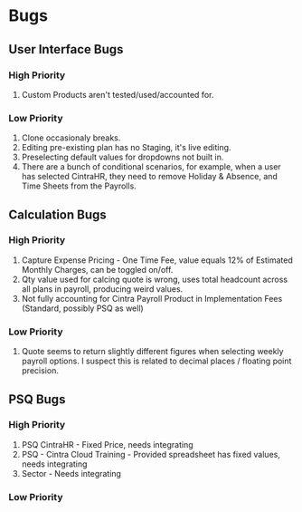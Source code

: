 # Bugs

## User Interface Bugs
### High Priority
1. Custom Products aren't tested/used/accounted for. 
### Low Priority
1. Clone occasionaly breaks.
2. Editing pre-existing plan has no Staging, it's live editing.
3. Preselecting default values for dropdowns not built in.
4. There are a bunch of conditional scenarios, for example, when a user has selected CintraHR, they need to remove Holiday & Absence, and Time Sheets from the Payrolls.

## Calculation Bugs
### High Priority
1. Capture Expense Pricing - One Time Fee, value equals 12% of Estimated Monthly Charges, can be toggled on/off.
2. Qty value used for calcing quote is wrong, uses total headcount across all plans in payroll, producing weird values.
3. Not fully accounting for Cintra Payroll Product in Implementation Fees (Standard, possibly PSQ as well)
### Low Priority
1. Quote seems to return slightly different figures when selecting weekly payroll options. I suspect this is related to decimal places / floating point precision.

## PSQ Bugs
### High Priority
1. PSQ CintraHR - Fixed Price, needs integrating
2. PSQ - Cintra Cloud Training - Provided spreadsheet has fixed values, needs integrating
3. Sector - Needs integrating
### Low Priority